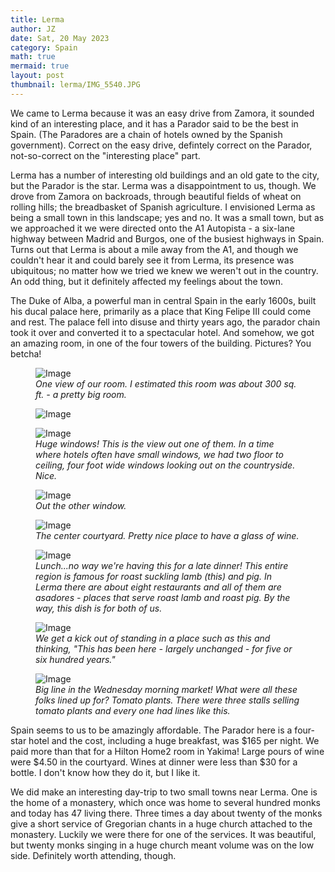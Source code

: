 ```yaml
---
title: Lerma
author: JZ
date: Sat, 20 May 2023
category: Spain
math: true
mermaid: true
layout: post
thumbnail: lerma/IMG_5540.JPG
---
```

We came to Lerma because it was an easy drive from Zamora, it sounded kind of an interesting place, and it has a Parador said to be the best in Spain. (The Paradores are a chain of hotels owned by the Spanish government). Correct on the easy drive, defintely correct on the Parador, not-so-correct on the "interesting place" part.

Lerma has a number of interesting old buildings and an old gate to the city, but the Parador is the star. Lerma was a disappointment to us, though. We drove from Zamora on backroads, through beautiful fields of wheat on rolling hills; the breadbasket of Spanish agriculture. I envisioned Lerma as being a small town in this landscape; yes and no. It was a small town, but as we approached it we were directed onto the A1 Autopista - a six-lane highway between Madrid and Burgos, one of the busiest highways in Spain. Turns out that Lerma is about a mile away from the A1, and though we couldn't hear it and could barely see it from Lerma, its presence was ubiquitous; no matter how we tried we knew we weren't out in the country. An odd thing, but it definitely affected my feelings about the town.

The Duke of Alba, a powerful man in central Spain in the early 1600s, built his ducal palace here, primarily as a place that King Felipe III could come and rest. The palace fell into disuse and thirty years ago, the parador chain took it over and converted it to a spectacular hotel. And somehow, we got an amazing room, in one of the four towers of the building. Pictures? You betcha!

<figure class = "landscape" >
	<img src="{{ "lerma/IMG_5528.jpg" | prepend: site.imageurl | prepend: site.baseurl | prepend: site.url }}" alt="Image" />
	<figcaption><em>One view of our room. I estimated this room was about 300 sq. ft. - a pretty big room.</em></figcaption>
</figure>


<figure class = "landscape" >
	<img src="{{ "lerma/IMG_5530.jpg" | prepend: site.imageurl | prepend: site.baseurl | prepend: site.url }}" alt="Image" />
	<figcaption><em></em></figcaption>
</figure>


<figure class = "landscape" >
	<img src="{{ "lerma/IMG_5533.jpg" | prepend: site.imageurl | prepend: site.baseurl | prepend: site.url }}" alt="Image" />
	<figcaption><em>Huge windows! This is the view out one of them. In a time where hotels often have small windows, we had two floor to ceiling, four foot wide windows looking out on the countryside. Nice.</em></figcaption>
</figure>

<figure class = "landscape" >
	<img src="{{ "lerma/IMG_5534.jpg" | prepend: site.imageurl | prepend: site.baseurl | prepend: site.url }}" alt="Image" />
	<figcaption><em>Out the other window.</em></figcaption>
</figure>
<figure class = "landscape" >
	<img src="{{ "lerma/IMG_5535.JPG" | prepend: site.imageurl | prepend: site.baseurl | prepend: site.url }}" alt="Image" />
	<figcaption><em>The center courtyard. Pretty nice place to have a glass of wine.</em></figcaption>
</figure>
<figure class = "landscape" >
	<img src="{{ "lerma/IMG_5540.JPG" | prepend: site.imageurl | prepend: site.baseurl | prepend: site.url }}" alt="Image" />
	<figcaption><em>Lunch...no way we're having this for a late dinner! This entire region is famous for roast suckling lamb (this) and pig. In Lerma there are about eight restaurants and all of them are <em>asadores</em> - places that serve roast lamb and roast pig. By the way, this dish is for both of us.</em></figcaption>
</figure>

<figure class = "landscape" >
	<img src="{{ "lerma/DSC04445.jpg" | prepend: site.imageurl | prepend: site.baseurl | prepend: site.url }}" alt="Image" />
	<figcaption><em>We get a kick out of standing in a place such as this and thinking, "This has been here - largely unchanged - for five or six hundred years."</em></figcaption>
</figure>

<figure class = "landscape" >
	<img src="{{ "lerma/DSC04533.jpg" | prepend: site.imageurl | prepend: site.baseurl | prepend: site.url }}" alt="Image" />
	<figcaption><em>Big line in the Wednesday morning market! What were all these folks lined up for? Tomato plants. There were three stalls selling tomato plants and every one had lines like this.</em></figcaption>
</figure>

Spain seems to us to be amazingly affordable. The Parador here is a four-star hotel and the cost, including a huge breakfast, was $165 per night. We paid more than that for a Hilton Home2 room in Yakima! Large pours of wine were $4.50 in the courtyard. Wines at dinner were less than $30 for a bottle. I don't know how they do it, but I like it.

We did make an interesting day-trip to two small towns near Lerma. One is the home of a monastery, which once was home to several hundred monks and today has 47 living there. Three times a day about twenty of the monks give a short service of Gregorian chants in a huge church attached to the monastery. Luckily we were there for one of the services. It was beautiful, but twenty monks singing in a huge church meant volume was on the low side. Definitely worth attending, though.

